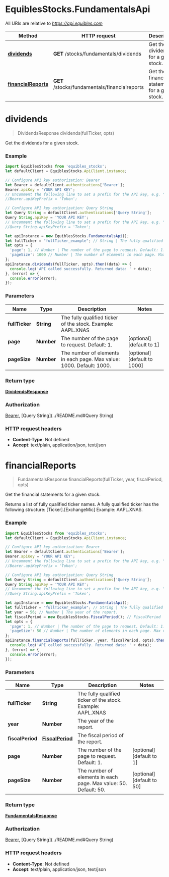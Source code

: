 # EquiblesStocks.FundamentalsApi

All URIs are relative to *https://api.equibles.com*

Method | HTTP request | Description
------------- | ------------- | -------------
[**dividends**](FundamentalsApi.md#dividends) | **GET** /stocks/fundamentals/dividends | Get the dividends for a given stock.
[**financialReports**](FundamentalsApi.md#financialReports) | **GET** /stocks/fundamentals/financialreports | Get the financial statements for a given stock.

<a name="dividends"></a>
# **dividends**
> DividendsResponse dividends(fullTicker, opts)

Get the dividends for a given stock.

### Example
```javascript
import EquiblesStocks from 'equibles_stocks';
let defaultClient = EquiblesStocks.ApiClient.instance;

// Configure API key authorization: Bearer
let Bearer = defaultClient.authentications['Bearer'];
Bearer.apiKey = 'YOUR API KEY';
// Uncomment the following line to set a prefix for the API key, e.g. "Token" (defaults to null)
//Bearer.apiKeyPrefix = 'Token';

// Configure API key authorization: Query String
let Query String = defaultClient.authentications['Query String'];
Query String.apiKey = 'YOUR API KEY';
// Uncomment the following line to set a prefix for the API key, e.g. "Token" (defaults to null)
//Query String.apiKeyPrefix = 'Token';

let apiInstance = new EquiblesStocks.FundamentalsApi();
let fullTicker = "fullTicker_example"; // String | The fully qualified ticker of the stock. Example: AAPL.XNAS
let opts = { 
  'page': 1, // Number | The number of the page to request. Default: 1.
  'pageSize': 1000 // Number | The number of elements in each page. Max value: 1000. Default: 1000.
};
apiInstance.dividends(fullTicker, opts).then((data) => {
  console.log('API called successfully. Returned data: ' + data);
}, (error) => {
  console.error(error);
});

```

### Parameters

Name | Type | Description  | Notes
------------- | ------------- | ------------- | -------------
 **fullTicker** | **String**| The fully qualified ticker of the stock. Example: AAPL.XNAS | 
 **page** | **Number**| The number of the page to request. Default: 1. | [optional] [default to 1]
 **pageSize** | **Number**| The number of elements in each page. Max value: 1000. Default: 1000. | [optional] [default to 1000]

### Return type

[**DividendsResponse**](DividendsResponse.md)

### Authorization

[Bearer](../README.md#Bearer), [Query String](../README.md#Query String)

### HTTP request headers

 - **Content-Type**: Not defined
 - **Accept**: text/plain, application/json, text/json

<a name="financialReports"></a>
# **financialReports**
> FundamentalsResponse financialReports(fullTicker, year, fiscalPeriod, opts)

Get the financial statements for a given stock.

Returns a list of fully qualified ticker names. A fully qualified ticker has the following structure: [Ticker].[ExchangeMic] Example: AAPL.XNAS.

### Example
```javascript
import EquiblesStocks from 'equibles_stocks';
let defaultClient = EquiblesStocks.ApiClient.instance;

// Configure API key authorization: Bearer
let Bearer = defaultClient.authentications['Bearer'];
Bearer.apiKey = 'YOUR API KEY';
// Uncomment the following line to set a prefix for the API key, e.g. "Token" (defaults to null)
//Bearer.apiKeyPrefix = 'Token';

// Configure API key authorization: Query String
let Query String = defaultClient.authentications['Query String'];
Query String.apiKey = 'YOUR API KEY';
// Uncomment the following line to set a prefix for the API key, e.g. "Token" (defaults to null)
//Query String.apiKeyPrefix = 'Token';

let apiInstance = new EquiblesStocks.FundamentalsApi();
let fullTicker = "fullTicker_example"; // String | The fully qualified ticker of the stock. Example: AAPL.XNAS
let year = 56; // Number | The year of the report.
let fiscalPeriod = new EquiblesStocks.FiscalPeriod(); // FiscalPeriod | The fiscal period of the report.
let opts = { 
  'page': 1, // Number | The number of the page to request. Default: 1.
  'pageSize': 50 // Number | The number of elements in each page. Max value: 50. Default: 50.
};
apiInstance.financialReports(fullTicker, year, fiscalPeriod, opts).then((data) => {
  console.log('API called successfully. Returned data: ' + data);
}, (error) => {
  console.error(error);
});

```

### Parameters

Name | Type | Description  | Notes
------------- | ------------- | ------------- | -------------
 **fullTicker** | **String**| The fully qualified ticker of the stock. Example: AAPL.XNAS | 
 **year** | **Number**| The year of the report. | 
 **fiscalPeriod** | [**FiscalPeriod**](.md)| The fiscal period of the report. | 
 **page** | **Number**| The number of the page to request. Default: 1. | [optional] [default to 1]
 **pageSize** | **Number**| The number of elements in each page. Max value: 50. Default: 50. | [optional] [default to 50]

### Return type

[**FundamentalsResponse**](FundamentalsResponse.md)

### Authorization

[Bearer](../README.md#Bearer), [Query String](../README.md#Query String)

### HTTP request headers

 - **Content-Type**: Not defined
 - **Accept**: text/plain, application/json, text/json


